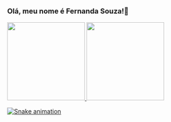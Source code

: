 ### Olá, meu nome é Fernanda Souza!💖

<div>
<a href="https://github.com/fernandasdo">
<img height="180em" src="https://github-readme-stats.vercel.app/api/top-langs/?username=fernandasdo&layout=compact&langs_count=7&theme=synthwave"/>
<img height="180em" src="https://github-readme-stats.vercel.app/api?username=fernandasdo&show_icons=true&theme=synthwave"/>
</div>
  
![Snake animation](https://github.com/fernandasdo/fernandasdo/blob/output/github-contribution-grid-snake.svg)
